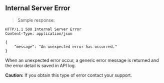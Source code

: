 
## Internal Server Error

> Sample response:

```http
HTTP/1.1 500 Internal Server Error
Content-Type: application/json

{
    "message": "An unexpected error has occurred."
}
```

When an unexpected error occur, a generic error message is returned and the error detail is saved in API log.

<aside class="warning"> 
<strong>Caution:</strong>
If you obtain this type of error contact your support.
</aside>
